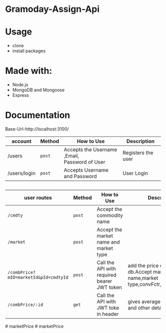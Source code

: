 # Gramoday-Assign-Api

# Usage
- clone
- install packages

# Made with:
- Node.js
- MongoDB and Mongoose
- Express

# Documentation

Base-Url-http://localhost:3100/

| account | Method | How to Use|Description |
| --- | --- | --- |--- |
| /users | `post` | Accepts the Username ,Email,<br>Password of User | Registers the user |
| /users/login | `post` | Accepts Username and Password | User Login |

##

| user routes | Method | How to Use |Description |
| --- | --- | --- |--- |
| `/cmdty` | `post` | Accept the commodity name|
| `/market` | `post` |Accept the market name and market type|
| `/combPrice?mID=marketId&pId=cmdtyId` | `post` | Call the API with required bearer JWT token | add the price details in db.Accept market name,market type,convFctr,price,priceUnit|
| `/combPrice/:id` | `get` |Call the API with JWT toke in header | gives average price,users and other details|

#   m a r k e t P r i c e  
 #   m a r k e t P r i c e  
 